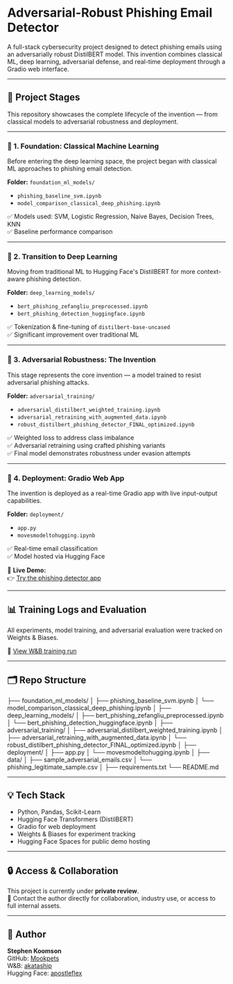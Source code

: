 # Adversarial-Robust Phishing Email Detector

A full-stack cybersecurity project designed to detect phishing emails using an adversarially robust DistilBERT model. This invention combines classical ML, deep learning, adversarial defense, and real-time deployment through a Gradio web interface.

---

## 📌 Project Stages

This repository showcases the complete lifecycle of the invention — from classical models to adversarial robustness and deployment.

---

### 🔹 1. Foundation: Classical Machine Learning

Before entering the deep learning space, the project began with classical ML approaches to phishing email detection.

**Folder:** `foundation_ml_models/`  
- `phishing_baseline_svm.ipynb`  
- `model_comparison_classical_deep_phishing.ipynb`

✅ Models used: SVM, Logistic Regression, Naive Bayes, Decision Trees, KNN  
✅ Baseline performance comparison

---

### 🔹 2. Transition to Deep Learning

Moving from traditional ML to Hugging Face's DistilBERT for more context-aware phishing detection.

**Folder:** `deep_learning_models/`  
- `bert_phishing_zefangliu_preprocessed.ipynb`  
- `bert_phishing_detection_huggingface.ipynb`

✅ Tokenization & fine-tuning of `distilbert-base-uncased`  
✅ Significant improvement over traditional ML

---

### 🔹 3. Adversarial Robustness: The Invention

This stage represents the core invention — a model trained to resist adversarial phishing attacks.

**Folder:** `adversarial_training/`  
- `adversarial_distilbert_weighted_training.ipynb`  
- `adversarial_retraining_with_augmented_data.ipynb`  
- `robust_distilbert_phishing_detector_FINAL_optimized.ipynb`

✅ Weighted loss to address class imbalance  
✅ Adversarial retraining using crafted phishing variants  
✅ Final model demonstrates robustness under evasion attempts

---

### 🔹 4. Deployment: Gradio Web App

The invention is deployed as a real-time Gradio app with live input-output capabilities.

**Folder:** `deployment/`  
- `app.py`  
- `movesmodeltohugging.ipynb`

✅ Real-time email classification  
✅ Model hosted via Hugging Face

🔗 **Live Demo:**  
👉 [Try the phishing detector app](https://huggingface.co/spaces/apostleflex/jah-ak-phishing-detector)

---

## 📊 Training Logs and Evaluation

All experiments, model training, and adversarial evaluation were tracked on Weights & Biases.

🔗 [View W&B training run](https://wandb.ai/akataship-models/adversarial-phishing-defense-weighted/runs/7mvmr5u1/overview)

---

## 🗂️ Repo Structure
├── foundation_ml_models/ │ ├── phishing_baseline_svm.ipynb │ └── model_comparison_classical_deep_phishing.ipynb │ ├── deep_learning_models/ │ ├── bert_phishing_zefangliu_preprocessed.ipynb │ └── bert_phishing_detection_huggingface.ipynb │ ├── adversarial_training/ │ ├── adversarial_distilbert_weighted_training.ipynb │ ├── adversarial_retraining_with_augmented_data.ipynb │ └── robust_distilbert_phishing_detector_FINAL_optimized.ipynb │ ├── deployment/ │ ├── app.py │ └── movesmodeltohugging.ipynb │ ├── data/ │ ├── sample_adversarial_emails.csv │ └── phishing_legitimate_sample.csv │ ├── requirements.txt └── README.md

---

## 💡 Tech Stack

- Python, Pandas, Scikit-Learn  
- Hugging Face Transformers (DistilBERT)  
- Gradio for web deployment  
- Weights & Biases for experiment tracking  
- Hugging Face Spaces for public demo hosting

---

## 🔒 Access & Collaboration

This project is currently under **private review**.  
📩 Contact the author directly for collaboration, industry use, or access to full internal assets.

---

## 👤 Author

**Stephen Koomson**  
GitHub: [Mookpets](https://github.com/Mookpets)  
W&B: [akataship](https://wandb.ai/akataship)  
Hugging Face: [apostleflex](https://huggingface.co/apostleflex)
